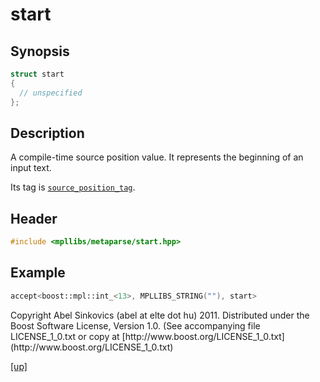 # start

## Synopsis

```cpp
struct start
{
  // unspecified
};
```

## Description

A compile-time source position value. It represents the beginning of an input
text.

Its tag is [`source_position_tag`](source_position_tag.html).

## Header

```cpp
#include <mpllibs/metaparse/start.hpp>
```

## Example

```cpp
accept<boost::mpl::int_<13>, MPLLIBS_STRING(""), start>
```

<p class="copyright">
Copyright Abel Sinkovics (abel at elte dot hu) 2011.
Distributed under the Boost Software License, Version 1.0.
(See accompanying file LICENSE_1_0.txt or copy at
[http://www.boost.org/LICENSE_1_0.txt](http://www.boost.org/LICENSE_1_0.txt)
</p>

[[up]](reference.html)



